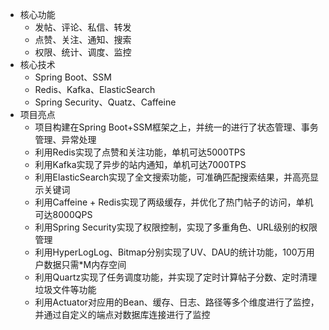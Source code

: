 - 核心功能
  - 发帖、评论、私信、转发
  - 点赞、关注、通知、搜索
  - 权限、统计、调度、监控
- 核心技术
  - Spring Boot、SSM
  - Redis、Kafka、ElasticSearch
  - Spring Security、Quatz、Caffeine
- 项目亮点
  - 项目构建在Spring Boot+SSM框架之上，并统一的进行了状态管理、事务管理、异常处理
  - 利用Redis实现了点赞和关注功能，单机可达5000TPS
  - 利用Kafka实现了异步的站内通知，单机可达7000TPS
  - 利用ElasticSearch实现了全文搜索功能，可准确匹配搜索结果，并高亮显示关键词
  - 利用Caffeine + Redis实现了两级缓存，并优化了热门帖子的访问，单机可达8000QPS
  - 利用Spring Security实现了权限控制，实现了多重角色、URL级别的权限管理
  - 利用HyperLogLog、Bitmap分别实现了UV、DAU的统计功能，100万用户数据只需*M内存空间
  - 利用Quartz实现了任务调度功能，并实现了定时计算帖子分数、定时清理垃圾文件等功能
  - 利用Actuator对应用的Bean、缓存、日志、路径等多个维度进行了监控，并通过自定义的端点对数据库连接进行了监控
